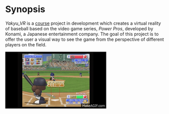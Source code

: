 # Synopsis

*Yakyu_VR* is a [course](https://sa.ucla.edu/ro/Public/SOC/Results/ClassDetail?term_cd=17S&subj_area_cd=COM%20SCI&crs_catlg_no=0174A%20%20%20&class_id=187720200&class_no=%20001%20%20)
project in development which creates a virtual reality of baseball based on
the video game series, *Power Pros*, developed by Konami, a Japanese
entertainment company. The goal of this project is to offer the user a visual
way to see the game from the perspective of different players on the field.

![power_pros](hub/MLB_Power_Pros_2008_Gameplay_Cubs_vs_Brewers_PS2.gif "Power Pros")
